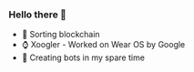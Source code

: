 ### Hello there 👋

- 🏦 Sorting blockchain
- ⌚ Xoogler - Worked on Wear OS by Google
- 🤖 Creating bots in my spare time

<!--
**alpergundogdu/alpergundogdu** is a ✨ _special_ ✨ repository because its `README.md` (this file) appears on your GitHub profile.

Here are some ideas to get you started:

- 🔭 I’m currently working on ...
- 🌱 I’m currently learning ...
- 👯 I’m looking to collaborate on ...
- 🤔 I’m looking for help with ...
- 💬 Ask me about ...
- 📫 How to reach me: ...
- 😄 Pronouns: ...
- ⚡ Fun fact: ...
-->
